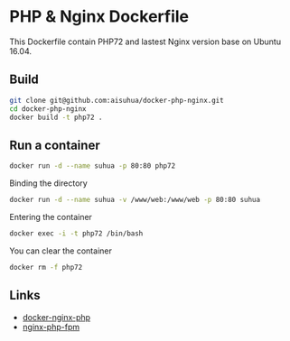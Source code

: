 # PHP & Nginx Dockerfile

This Dockerfile contain PHP72 and lastest Nginx version base on Ubuntu 16.04.

## Build

```sh
git clone git@github.com:aisuhua/docker-php-nginx.git
cd docker-php-nginx
docker build -t php72 .
```

## Run a container

```sh
docker run -d --name suhua -p 80:80 php72
```

Binding the directory

```sh
docker run -d --name suhua -v /www/web:/www/web -p 80:80 suhua
```

Entering the container

```sh
docker exec -i -t php72 /bin/bash
```

You can clear the container

```sh
docker rm -f php72
```

## Links

- [docker-nginx-php](https://github.com/fideloper/docker-nginx-php)
- [nginx-php-fpm](https://github.com/richarvey/nginx-php-fpm)

